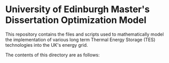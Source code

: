 # University of Edinburgh Master's Dissertation Optimization Model

This repository contains the files and scripts used to mathematically model the implementation of various long term Thermal Energy Storage (TES) technologies into the UK's energy grid.

The contents of this directory are as follows:
